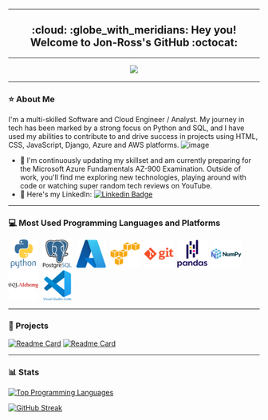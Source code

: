 ----

<h2 align="center">:cloud: :globe_with_meridians: Hey you!  Welcome to Jon-Ross's GitHub  :octocat:</h2>

----

<div id="header" align="center">
  <img src="https://user-images.githubusercontent.com/74038190/212749695-a6817c5a-a794-462b-afca-1b5ce7dd5e63.gif" width="500"/>
</div>

<!--
**jonrossso/jonrossso** is a ✨ _special_ ✨ repository because its `README.md` (this file) appears on your GitHub profile.
-->

----

### **:star: About Me**

I'm a multi-skilled Software and Cloud Engineer / Analyst. My journey in tech has been marked by a strong focus on Python and SQL, and I have used my abilities to  contribute to and drive success in projects using HTML, CSS, JavaScript, Django, Azure and AWS platforms. ![image](https://github.com/jonrossso/jonrossso/assets/98091047/03928422-e256-45b2-aa48-a181969e96a7)


- :seedling: I'm continuously updating my skillset and am currently preparing for the Microsoft Azure Fundamentals AZ-900 Examination. Outside of work, you'll find me exploring new technologies, playing around with code or watching super random tech reviews on YouTube.
- :link: Here's my LinkedIn:  [![Linkedin Badge](https://img.shields.io/badge/LinkedIn-blue?&logo=linkedin&logoColor=white)](https://www.linkedin.com/in/jonrossso/)

----

### **:computer: Most Used Programming Languages and Platforms**

<div>
  <img src="https://github.com/devicons/devicon/blob/master/icons/python/python-original-wordmark.svg" title="Python" alt="Python" width="60" height="60"/>&nbsp;
    <img src="https://github.com/devicons/devicon/blob/master/icons/postgresql/postgresql-original-wordmark.svg" title="PostgreSQL" alt="PostgreSQL" width="60" height="60"/>&nbsp;
  <img src="https://github.com/devicons/devicon/blob/master/icons/azure/azure-original.svg" title="Azure" alt="Azure" width="60" height="60"/>&nbsp;
  <img src="https://raw.githubusercontent.com/devicons/devicon/master/icons/amazonwebservices/amazonwebservices-original.svg" title="Amazon Web Services" alt="AWS" width="60" height="60"/>&nbsp;
  <img src="https://github.com/devicons/devicon/blob/master/icons/git/git-plain-wordmark.svg" title="git" alt="git" width="60" height="60"/>&nbsp;
  <img src="https://github.com/devicons/devicon/blob/master/icons/pandas/pandas-original-wordmark.svg" title="pandas" alt="pandas" width="60" height="60"/>&nbsp;
  <img src="https://github.com/devicons/devicon/blob/master/icons/numpy/numpy-original-wordmark.svg" title="NumPy" alt="NumPy" width="60" height="60"/>&nbsp;
  <img src="https://github.com/devicons/devicon/blob/master/icons/sqlalchemy/sqlalchemy-original-wordmark.svg" title="SQLAlchemy" alt="SQLAlchemy" width="60" height="60"/>&nbsp;
  <img src="https://github.com/devicons/devicon/blob/master/icons/vscode/vscode-original-wordmark.svg" title="Visual Studio Code" alt="Visual Studio Code" width="60" height="60"/>&nbsp;
</div>

----

### **:file_folder: Projects**

[![Readme Card](https://github-readme-stats.vercel.app/api/pin/?username=jonrossso&theme=tokyonight&repo=azure-database-migration)](https://github.com/jonrossso/azure-database-migration)
[![Readme Card](https://github-readme-stats.vercel.app/api/pin/?username=jonrossso&theme=tokyonight&repo=multinational-retail-data-centralisation)](https://github.com/jonrossso/multinational-retail-data-centralisation)

----

### **:bar_chart: Stats**

[![Top Programming Languages](https://github-readme-stats.vercel.app/api/top-langs/?username=jonrossso&theme=tokyonight)](https://github.com/jonrossso)

[![GitHub Streak](http://github-readme-streak-stats.herokuapp.com?user=jonrossso&theme=tokyonight&date_format=M%20j%5B%2C%20Y%5D)](https://github.com/jonrossso)
